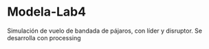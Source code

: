# Modela-Lab4
Simulación de vuelo de bandada de pájaros, con líder y disruptor. Se desarrolla con processing
